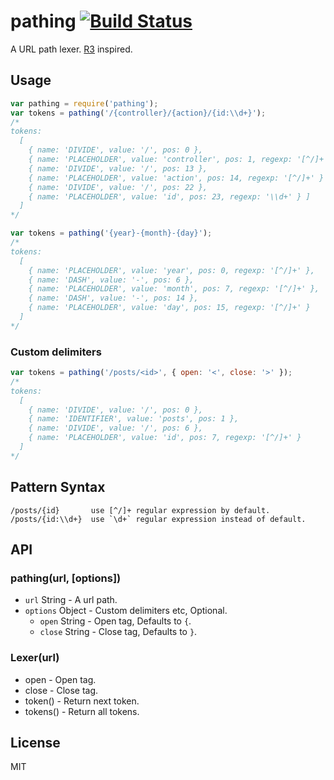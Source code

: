 # pathing [![Build Status](https://travis-ci.org/fundon/pathing.svg)](https://travis-ci.org/fundon/pathing)

A URL path lexer. [R3](https://github.com/c9s/r3) inspired.


## Usage

```js
var pathing = require('pathing');
var tokens = pathing('/{controller}/{action}/{id:\\d+}');
/*
tokens:
  [
    { name: 'DIVIDE', value: '/', pos: 0 },
    { name: 'PLACEHOLDER', value: 'controller', pos: 1, regexp: '[^/]+' },
    { name: 'DIVIDE', value: '/', pos: 13 },
    { name: 'PLACEHOLDER', value: 'action', pos: 14, regexp: '[^/]+' }
    { name: 'DIVIDE', value: '/', pos: 22 },
    { name: 'PLACEHOLDER', value: 'id', pos: 23, regexp: '\\d+' } ]
  ]
*/

var tokens = pathing('{year}-{month}-{day}');
/*
tokens:
  [
    { name: 'PLACEHOLDER', value: 'year', pos: 0, regexp: '[^/]+' },
    { name: 'DASH', value: '-', pos: 6 },
    { name: 'PLACEHOLDER', value: 'month', pos: 7, regexp: '[^/]+' },
    { name: 'DASH', value: '-', pos: 14 },
    { name: 'PLACEHOLDER', value: 'day', pos: 15, regexp: '[^/]+' }
  ]
*/
```

### Custom delimiters

```js
var tokens = pathing('/posts/<id>', { open: '<', close: '>' });
/*
tokens:
  [
    { name: 'DIVIDE', value: '/', pos: 0 },
    { name: 'IDENTIFIER', value: 'posts', pos: 1 },
    { name: 'DIVIDE', value: '/', pos: 6 },
    { name: 'PLACEHOLDER', value: 'id', pos: 7, regexp: '[^/]+' }
  ]
*/
```


## Pattern Syntax

```
/posts/{id}       use [^/]+ regular expression by default.
/posts/{id:\\d+}  use `\d+` regular expression instead of default.
```


## API

### pathing(url, [options])

* `url` String - A url path.
* `options` Object - Custom delimiters etc, Optional.
  * `open` String - Open tag, Defaults to `{`.
  * `close` String - Close tag, Defaults to `}`.


### Lexer(url)

* open - Open tag.
* close - Close tag.
* token() - Return next token.
* tokens() - Return all tokens.


## License

MIT
